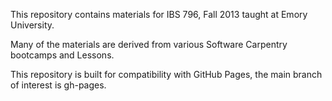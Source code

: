 This repository contains materials for IBS 796, Fall 2013 taught at Emory University. 

Many of the materials are derived from various Software Carpentry bootcamps and Lessons.

This repository is built for compatibility with GitHub Pages, the main branch of interest is gh-pages. 
